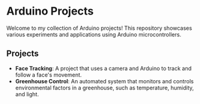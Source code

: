 # Arduino Projects

Welcome to my collection of Arduino projects! This repository showcases various experiments and applications using Arduino microcontrollers.

## Projects

- **Face Tracking**: A project that uses a camera and Arduino to track and follow a face's movement.
- **Greenhouse Control**: An automated system that monitors and controls environmental factors in a greenhouse, such as temperature, humidity, and light.

